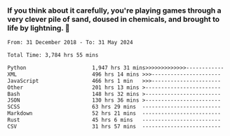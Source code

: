### If you think about it carefully, you're playing games through a very clever pile of sand, doused in chemicals, and brought to life by lightning.  👋


<!--START_SECTION:waka-->

```txt
From: 31 December 2018 - To: 31 May 2024

Total Time: 3,784 hrs 55 mins

Python                     1,947 hrs 31 mins>>>>>>>>>>>>>------------   51.46 %
XML                        496 hrs 14 mins >>>----------------------   13.11 %
JavaScript                 466 hrs 1 min   >>>----------------------   12.31 %
Other                      201 hrs 13 mins >------------------------   05.32 %
Bash                       148 hrs 32 mins >------------------------   03.92 %
JSON                       130 hrs 36 mins >------------------------   03.45 %
SCSS                       63 hrs 29 mins  -------------------------   01.68 %
Markdown                   52 hrs 21 mins  -------------------------   01.38 %
Rust                       45 hrs 6 mins   -------------------------   01.19 %
CSV                        31 hrs 57 mins  -------------------------   00.84 %
```

<!--END_SECTION:waka-->
